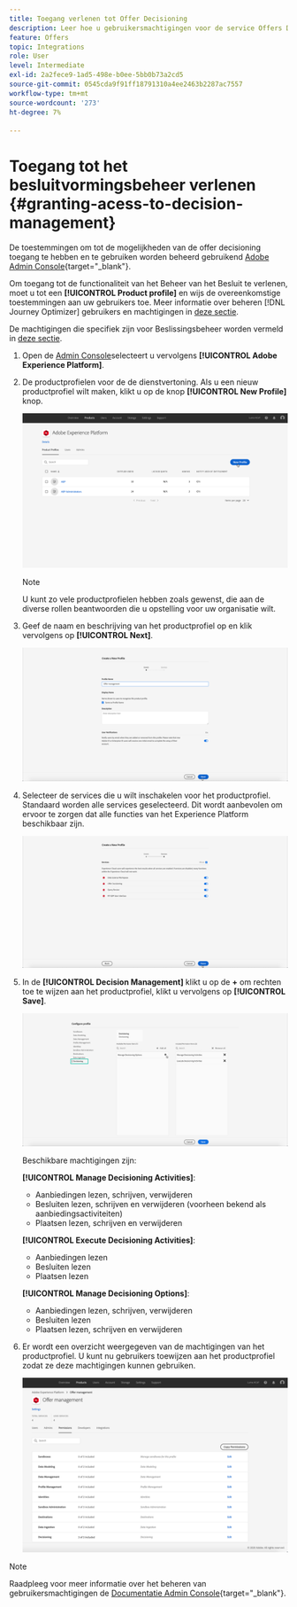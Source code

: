 ```yaml
---
title: Toegang verlenen tot Offer Decisioning
description: Leer hoe u gebruikersmachtigingen voor de service Offers Decisioning beheert via Adobe Admin Console
feature: Offers
topic: Integrations
role: User
level: Intermediate
exl-id: 2a2fece9-1ad5-498e-b0ee-5bb0b73a2cd5
source-git-commit: 0545cda9f91ff18791310a4ee2463b2287ac7557
workflow-type: tm+mt
source-wordcount: '273'
ht-degree: 7%

---
```


# Toegang tot het besluitvormingsbeheer verlenen {#granting-acess-to-decision-management}

De toestemmingen om tot de mogelijkheden van de offer decisioning toegang te hebben en te gebruiken worden beheerd gebruikend [Adobe Admin Console](https://helpx.adobe.com/nl/enterprise/managing/user-guide.html){target=&quot;_blank&quot;}.

Om toegang tot de functionaliteit van het Beheer van het Besluit te verlenen, moet u tot een **[!UICONTROL Product profile]** en wijs de overeenkomstige toestemmingen aan uw gebruikers toe. Meer informatie over beheren [!DNL Journey Optimizer] gebruikers en machtigingen in [deze sectie](../../administration/permissions.md).

De machtigingen die specifiek zijn voor Beslissingsbeheer worden vermeld in [deze sectie](../../administration/high-low-permissions.md#manage-decisioning).

<!--If you are a [!DNL Journey Optimizer] user leveraging the **Decision Management** functionality, you need to have the [Decision management permissions](../../administration/high-low-permissions.md#decisions-permissions) enabled to acces all related capabilities. Learn more on managing [!DNL Journey Optimizer] users and permissions in [this section](../../administration/permissions.md).

If you are an [Adobe Experience Platform](https://experienceleague.adobe.com/docs/experience-platform/landing/home.html){target="_blank"} user leveraging the **Offer Decisioning** application service, follow the steps [below](#granting-acess-to-offer-decisioning) to grant access to [!DNL Offer Decisioning].

Grant access to Offer Decisioning

The steps below only apply to **Experience Platform users** leveraging the [!DNL Offer Decisioning] service.-->

1. Open de [Admin Console](https://helpx.adobe.com/enterprise/managing/user-guide.html)selecteert u vervolgens **[!UICONTROL Adobe Experience Platform]**.

   <!--![](../../assets/offers_admin_console.png)-->

1. De productprofielen voor de de dienstvertoning. Als u een nieuw productprofiel wilt maken, klikt u op de knop **[!UICONTROL New Profile]** knop.

   ![](../../assets/offers_rights_productprofile.png)

   >[!NOTE]
   >
   >U kunt zo vele productprofielen hebben zoals gewenst, die aan de diverse rollen beantwoorden die u opstelling voor uw organisatie wilt.

1. Geef de naam en beschrijving van het productprofiel op en klik vervolgens op **[!UICONTROL Next]**.

   ![](../../assets/create-product-profile.png)

   <!--To access the product profile’s permissions, select the **[!UICONTROL Permissions]** line.-->

1. Selecteer de services die u wilt inschakelen voor het productprofiel. Standaard worden alle services geselecteerd. Dit wordt aanbevolen om ervoor te zorgen dat alle functies van het Experience Platform beschikbaar zijn.

   ![](../../assets/enable-services.png)

1. In de **[!UICONTROL Decision Management]** klikt u op de **+** om rechten toe te wijzen aan het productprofiel, klikt u vervolgens op **[!UICONTROL Save]**.

   ![](../../assets/configure-profile.png)

   Beschikbare machtigingen zijn:

   **[!UICONTROL Manage Decisioning Activities]**:

   * Aanbiedingen lezen, schrijven, verwijderen
   * Besluiten lezen, schrijven en verwijderen (voorheen bekend als aanbiedingsactiviteiten)
   * Plaatsen lezen, schrijven en verwijderen

   **[!UICONTROL Execute Decisioning Activities]**:

   * Aanbiedingen lezen
   * Besluiten lezen
   * Plaatsen lezen

   **[!UICONTROL Manage Decisioning Options]**:

   * Aanbiedingen lezen, schrijven, verwijderen
   * Besluiten lezen
   * Plaatsen lezen, schrijven en verwijderen



1. Er wordt een overzicht weergegeven van de machtigingen van het productprofiel. U kunt nu gebruikers toewijzen aan het productprofiel zodat ze deze machtigingen kunnen gebruiken.

   ![](../../assets/product-profile-created.png)

>[!NOTE]
>
>Raadpleeg voor meer informatie over het beheren van gebruikersmachtigingen de [Documentatie Admin Console](https://helpx.adobe.com/enterprise/managing/user-guide.html){target=&quot;_blank&quot;}.


